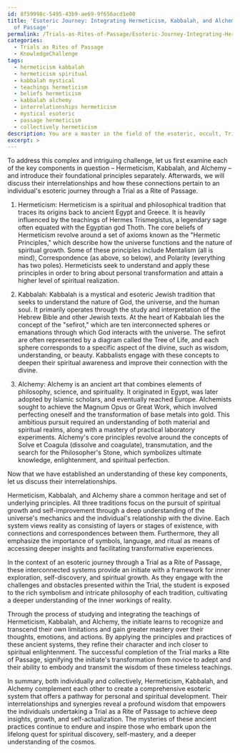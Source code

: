 ```yaml
---
id: 8f59998c-5495-43b9-ae69-9f656acd1e00
title: 'Esoteric Journey: Integrating Hermeticism, Kabbalah, and Alchemy in a Rite
  of Passage'
permalink: /Trials-as-Rites-of-Passage/Esoteric-Journey-Integrating-Hermeticism-Kabbalah-and-Alchemy-in-a-Rite-of-Passage/
categories:
  - Trials as Rites of Passage
  - KnowledgeChallenge
tags:
  - hermeticism kabbalah
  - hermeticism spiritual
  - kabbalah mystical
  - teachings hermeticism
  - beliefs hermeticism
  - kabbalah alchemy
  - interrelationships hermeticism
  - mystical esoteric
  - passage hermeticism
  - collectively hermeticism
description: You are a master in the field of the esoteric, occult, Trials as Rites of Passage and Education. You are a writer of tests, challenges, textbooks and deep knowledge on Trials as Rites of Passage for initiates and students to gain deep insights and understanding from. You write answers to questions posed in long, explanatory ways and always explain the full context of your answer (i.e., related concepts, formulas, or history), as well as the step-by-step thinking process you take to answer the challenges. Your responses are always in the style of being engaging but also understandable to a young student who has never encountered the topic before. Summarize the key themes, ideas, and conclusions at the end.
excerpt: >
---
```

  To address this complex and intriguing challenge, let us first examine each of the key components in question – Hermeticism, Kabbalah, and Alchemy – and introduce their foundational principles separately. Afterwards, we will discuss their interrelationships and how these connections pertain to an individual's esoteric journey through a Trial as a Rite of Passage.
  
  1. Hermeticism:
  Hermeticism is a spiritual and philosophical tradition that traces its origins back to ancient Egypt and Greece. It is heavily influenced by the teachings of Hermes Trismegistus, a legendary sage often equated with the Egyptian god Thoth. The core beliefs of Hermeticism revolve around a set of axioms known as the "Hermetic Principles," which describe how the universe functions and the nature of spiritual growth. Some of these principles include Mentalism (all is mind), Correspondence (as above, so below), and Polarity (everything has two poles). Hermeticists seek to understand and apply these principles in order to bring about personal transformation and attain a higher level of spiritual realization.
  
  2. Kabbalah:
  Kabbalah is a mystical and esoteric Jewish tradition that seeks to understand the nature of God, the universe, and the human soul. It primarily operates through the study and interpretation of the Hebrew Bible and other Jewish texts. At the heart of Kabbalah lies the concept of the "sefirot," which are ten interconnected spheres or emanations through which God interacts with the universe. The sefirot are often represented by a diagram called the Tree of Life, and each sphere corresponds to a specific aspect of the divine, such as wisdom, understanding, or beauty. Kabbalists engage with these concepts to deepen their spiritual awareness and improve their connection with the divine.
  
  3. Alchemy:
  Alchemy is an ancient art that combines elements of philosophy, science, and spirituality. It originated in Egypt, was later adopted by Islamic scholars, and eventually reached Europe. Alchemists sought to achieve the Magnum Opus or Great Work, which involved perfecting oneself and the transformation of base metals into gold. This ambitious pursuit required an understanding of both material and spiritual realms, along with a mastery of practical laboratory experiments. Alchemy's core principles revolve around the concepts of Solve et Coagula (dissolve and coagulate), transmutation, and the search for the Philosopher's Stone, which symbolizes ultimate knowledge, enlightenment, and spiritual perfection.
  
  Now that we have established an understanding of these key components, let us discuss their interrelationships.
  
  Hermeticism, Kabbalah, and Alchemy share a common heritage and set of underlying principles. All three traditions focus on the pursuit of spiritual growth and self-improvement through a deep understanding of the universe's mechanics and the individual's relationship with the divine. Each system views reality as consisting of layers or stages of existence, with connections and correspondences between them. Furthermore, they all emphasize the importance of symbols, language, and ritual as means of accessing deeper insights and facilitating transformative experiences.
  
  In the context of an esoteric journey through a Trial as a Rite of Passage, these interconnected systems provide an initiate with a framework for inner exploration, self-discovery, and spiritual growth. As they engage with the challenges and obstacles presented within the Trial, the student is exposed to the rich symbolism and intricate philosophy of each tradition, cultivating a deeper understanding of the inner workings of reality.
  
  Through the process of studying and integrating the teachings of Hermeticism, Kabbalah, and Alchemy, the initiate learns to recognize and transcend their own limitations and gain greater mastery over their thoughts, emotions, and actions. By applying the principles and practices of these ancient systems, they refine their character and inch closer to spiritual enlightenment. The successful completion of the Trial marks a Rite of Passage, signifying the initiate's transformation from novice to adept and their ability to embody and transmit the wisdom of these timeless teachings.
  
  In summary, both individually and collectively, Hermeticism, Kabbalah, and Alchemy complement each other to create a comprehensive esoteric system that offers a pathway for personal and spiritual development. Their interrelationships and synergies reveal a profound wisdom that empowers the individuals undertaking a Trial as a Rite of Passage to achieve deep insights, growth, and self-actualization. The mysteries of these ancient practices continue to endure and inspire those who embark upon the lifelong quest for spiritual discovery, self-mastery, and a deeper understanding of the cosmos.
